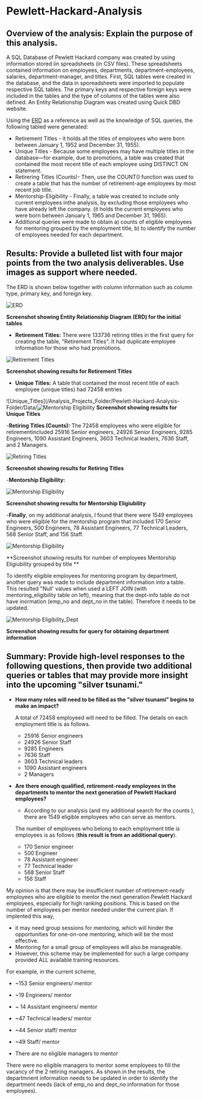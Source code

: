 # Pewlett-Hackard-Analysis

## Overview of the analysis: Explain the purpose of this analysis.

A SQL Database of Pewlett Hackard company was created by using information stored iin spreadsheets (in CSV files). These spreadsheets contained information on employees, departments, department-employees, salaries, department-manager, and titles. First, SQL tables were created in the database, and the data in sporeadsheets were imported to populate respective SQL tables. The primary keys and respective foreign keys were included in the tables and the type of columns of the tables were also defined. An Entity Relationship Diagram was created using Quick DBD website.


Using the [ERD](/https://www.quickdatabasediagrams.com) as a reference as well as the knowledge of SQL queries, the following tabled were generated: 
- Retirement Titles - it holds all the titles of employees who were born between January 1, 1952 and December 31, 1955). 
- Unique Titles - Because some employees may have multiple titles in the database—for example, due to promotions, a table was created that contained the most recent title of each employee using DISTINCT ON statement. 
- Retirering Titles (Counts)- Then, use the COUNT() function was used to create a table that has the number of retirement-age employees by most recent job title. 
- Mentorship-Eligibility - Finally, a table was created to include only current employees inthe analysis, by excluding those employees who have already left the company. (it holds the current employees who were born between January 1, 1965 and December 31, 1965).
- Additional queries were made to obtain a) counts of eligible employees for mentoring grouped by the employment title, b) to identify the number of employees needed for each department.  

## Results: Provide a bulleted list with four major points from the two analysis deliverables. Use images as support where needed.

The ERD is shown below together with column information such as column type, primary key, and foreign key. 

![ERD](/Analysis_Projects_Folder/Pewlett-Hackard-Analysis-Folder/Data/QuickDBD.png)

**Screenshot showing Entity Relationship Diagram (ERD) for the initial tables**

- **Retirement Titles:** There were 133736 retiring titles in the first query for creating the table, "Retirement Titles". It had duplicate employee information for those who had promotions.

![Retirement Titles](/Analysis_Projects_Folder/Pewlett-Hackard-Analysis-Folder/Data/retirement_titles.png)

**Screenshot showing results for Retirement Titles**

- **Unique Titles:** A table that contained the most recent title of each employee (unique titles) had 72458 entries

![Unique_Titles](/Analysis_Projects_Folder/Pewlett-Hackard-Analysis-Folder/Data/![Mentorship Eligibility](/Analysis_Projects_Folder/Pewlett-Hackard-Analysis-Folder/Data/unique_titles.png)
**Screenshot showing results for Unique Titles**


-**Retiring Titles (Counts):** The 72458 employees who were eligible for retirementincluded 25916 Senior engineers, 24926 Senior Engineers, 9285 Engineers, 1090 Assistant Engineers, 3603 Technical leaders, 7636 Staff, and 2 Managers.

![Retiring Titles](/Analysis_Projects_Folder/Pewlett-Hackard-Analysis-Folder/Data/retiring_titles.png)

**Screenshot showing results for Retiring Titles**

-**Mentorship Eligibility:** 

![Mentorship Eligibility](/Analysis_Projects_Folder/Pewlett-Hackard-Analysis-Folder/Data/mentorship_eligibility.png)

**Screenshot showing results for Mentorship Eligiubility**

-**Finally**, on my additional analysis, I found that there were 1549 employees who were eligible for the mentorship program that included 170 Senior Engineers, 500 Engineers, 78 Assistant Engineers, 77 Technical Leaders, 568 Senior Staff, and 156 Staff. 

![Mentorship Eligibility](/Analysis_Projects_Folder/Pewlett-Hackard-Analysis-Folder/Data/MentorshipEligibility_Counts.png)

**Screenshot showing results for number of employees Mentorship Eligiubility grouped by title **


To identify eligible employees for mentoring program by department, another query was made to include department information into a table. 
This resulted "Null' values when used a LEFT JOIN (with mentoring_eligibility table on left), meaning that the dept-info table do not have inormation (emp_no and dept_no in the table). Therefore it needs to be updated. 

![Mentorship Eligibility_Dept](/Analysis_Projects_Folder/Pewlett-Hackard-Analysis-Folder/Data/ME-DeptInfo.png)


**Screenshot showing results for query for obtaining department information**


## Summary: Provide high-level responses to the following questions, then provide two additional queries or tables that may provide more insight into the upcoming "silver tsunami."

- **How many roles will need to be filled as the "silver tsunami" begins to make an impact?**

  A total of 72458 employeed will need to be filled. The details on each employment title is as follows.
    - 25916 Senior engineers
    - 24926 Senior Staff
    - 9285 Engineers
    - 7636 Staff
    - 3603 Technical leaders
    - 1090 Assistant engineers
    - 2 Managers


- **Are there enough qualified, retirement-ready employees in the departments to mentor the next generation of Pewlett Hackard employees?**
  - According to our analysis (and my additional search for the counts ), there are 1549 eligible employees who can serve as mentors. 
  
  The number of employees who belong to each employment title is employees is as follows (**this result is from an additional query**).
    - 170 Senior engineer
    - 500 Engineer
    - 78 Assistant engineer
    - 77 Technical leader
    - 568 Senior Staff
    - 156 Staff

My opinion is that there may be insufficient number of retirement-ready employees who are eligible to mentor the next generation Pewlett Hackard employees, especially for high ranking positions. This is based on the number of employees per mentor needed under the current plan. 
If implented this way, 
- it may need group sessions for mentoring, which will hinder the opportunities for one-on-one mentoring, which will be the most effective. 
- Mentoring for a small group of employees will also be manageable.
- However, this scheme may be implemented for such a large company provided ALL available training resources.

For example, in the current scheme, 

- ~153 Senior engineers/ mentor
- ~19 Engineers/ mentor
- ~ 14 Assistant engineers/ mentor
- ~47 Technical leaders/ mentor
- ~44 Senior staff/ mentor
- ~49 Staff/ mentor

- There are no eligible managers to mentor

There were no eligible managers to mentor some employees to fill the vacancy of the 2 retiring managers. As shown in the results, the departmnent information needs to be updated in order to identify the department needs (lack of emp_no and dept_no information for those employees). 

